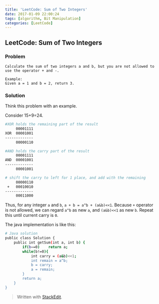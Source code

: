 ```yaml
---
title: 'LeetCode: Sum of Two Integers'
date: 2017-01-09 22:00:24
tags: [algorithm, Bit Manipulation]
categories: [LeetCode]
---
```


## LeetCode: Sum of Two Integers

### Problem

```
Calculate the sum of two integers a and b, but you are not allowed to use the operator + and -.

Example:
Given a = 1 and b = 2, return 3.
```

### Solution

Think this problem with an example. 

Consider 15+9=24.

``` bash
#XOR holds the remaining part of the result
     00001111
XOR  00001001
-------------
     00000110
```

``` bash
#AND holds the carry part of the result
     00001111
AND  00001001
-------------
     00001001
```

``` bash
# shift the carry to left for 1 place, and add with the remaining
     00000110
 +   00010010
-------------
     00011000
```

Thus, for any integer `a` and `b`, `a + b = a^b + (a&b)<<1`. Because `+` operator is not allowed, we can regard `a^b` as new `a`, and `(a&b)<<1` as new `b`. Repeat this until current carry is `0`.

The java implementation is like this:

``` bash
# Java solution
public class Solution {
    public int getSum(int a, int b) {
        if(b==0)    return a;
        while(b!=0){
            int carry = (a&b)<<1;
            int remain = a^b;
            b = carry;
            a = remain;
        }
        return a;
    }
}
```



> Written with [StackEdit](https://stackedit.io/).